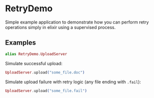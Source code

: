# RetryDemo

Simple example application to demonstrate how you can perform retry operations
simply in elixir using a supervised process.

## Examples

```elixir
alias RetryDemo.UploadServer
```

Simulate successful upload:
```elixir
UploadServer.upload("some_file.doc")
```

Simulate upload failure with retry logic (any file ending with `.fail`):
```elixir
UploadServer.upload("some_file.fail")
```
